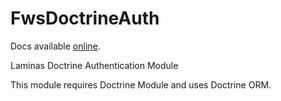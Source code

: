 FwsDoctrineAuth
===============

Docs available [online](https://www.freedomwebservices.net/zend-framework/fws-doctrine-auth).

Laminas Doctrine Authentication Module

This module requires Doctrine Module and uses Doctrine ORM.
